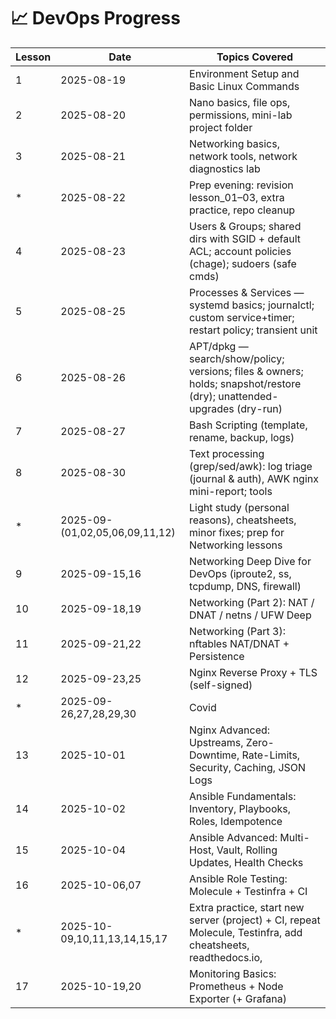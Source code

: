 # 📈 DevOps Progress

| Lesson | Date | Topics Covered |
|-----|------|----------------|
| 1 | 2025-08-19 | Environment Setup and Basic Linux Commands |
| 2 | 2025-08-20 | Nano basics, file ops, permissions, mini-lab project folder |
| 3 | 2025-08-21 | Networking basics, network tools, network diagnostics lab |
| * | 2025-08-22 | Prep evening: revision lesson_01–03, extra practice, repo cleanup |
| 4 | 2025-08-23 | Users & Groups; shared dirs with SGID + default ACL; account policies (chage); sudoers (safe cmds) |
| 5 | 2025-08-25 | Processes & Services — systemd basics; journalctl; custom service+timer; restart policy; transient unit |
| 6 | 2025-08-26 | APT/dpkg — search/show/policy; versions; files & owners; holds; snapshot/restore (dry); unattended-upgrades (dry-run) |
| 7 | 2025-08-27 | Bash Scripting (template, rename, backup, logs) |
| 8 | 2025-08-30 | Text processing (grep/sed/awk): log triage (journal & auth), AWK nginx mini-report; tools |
| * | 2025-09-(01,02,05,06,09,11,12) | Light study (personal reasons), cheatsheets, minor fixes; prep for Networking lessons |
| 9 | 2025-09-15,16 | Networking Deep Dive for DevOps (iproute2, ss, tcpdump, DNS, firewall) |
| 10 | 2025-09-18,19 | Networking (Part 2): NAT / DNAT / netns / UFW Deep |
| 11 | 2025-09-21,22 | Networking (Part 3): nftables NAT/DNAT + Persistence |
| 12 | 2025-09-23,25 | Nginx Reverse Proxy + TLS (self-signed) |
| * | 2025-09-26,27,28,29,30 | Covid |
| 13 | 2025-10-01 | Nginx Advanced: Upstreams, Zero-Downtime, Rate-Limits, Security, Caching, JSON Logs |
| 14 | 2025-10-02 | Ansible Fundamentals: Inventory, Playbooks, Roles, Idempotence |
| 15 | 2025-10-04 | Ansible Advanced: Multi-Host, Vault, Rolling Updates, Health Checks |
| 16 | 2025-10-06,07 | Ansible Role Testing: Molecule + Testinfra + CI |
| * | 2025-10-09,10,11,13,14,15,17 | Extra practice, start new server (project) + CI, repeat Molecule, Testinfra, add cheatsheets, readthedocs.io, |
| 17 | 2025-10-19,20 | Monitoring Basics: Prometheus + Node Exporter (+ Grafana) |